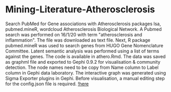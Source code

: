 # Mining-Literature-Atherosclerosis
Search PubMed for Gene associations with Atherosclerosis
packages lsa, pubmed.mineR, wordcloud
Atherosclerosis Biological Network. A Pubmed search was performed on 16/1/20 with term "atherosclerosis and inflammation". The file was downloaded as text file. Next, R package pubmed.mineR was used to search genes from HUGO Gene Nomenclature Committee. Latent semantic analysis was performed using a list of terms against the genes. The code is available in athero.Rmd. The data was saved as graphml file and exported to Gephi 0.9.2 for visualisation & community detection. The node names need to be copy from Name column to Label column in Gephi data laboratory. The interactive graph was generated using  Sigma Exporter plugins in Gephi. Before visualisation, a manual editing step for the config.json file is required. [!here](./athero_coummunity.png) 
